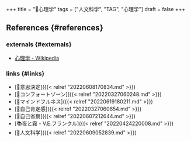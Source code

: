 +++
title = "📁心理学"
tags = ["人文科学", "TAG", "心理学"]
draft = false
+++

## References {#references}


### externals {#externals}

-   [心理学 - Wikipedia](https://ja.wikipedia.org/wiki/%E5%BF%83%E7%90%86%E5%AD%A6)


### links {#links}

-   [🔖意思決定]({{< relref "20220608170834.md" >}})
-   [📝コンフォートゾーン]({{< relref "20220327060248.md" >}})
-   [📝マインドフルネス]({{< relref "20220619180211.md" >}})
-   [📝自己肯定感]({{< relref "20220327060654.md" >}})
-   [📝自己省察]({{< relref "20220607212644.md" >}})
-   [📚夜と霧 - V.E.フランクル]({{< relref "20220424220008.md" >}})
-   [📝人文科学]({{< relref "20220609052839.md" >}})
